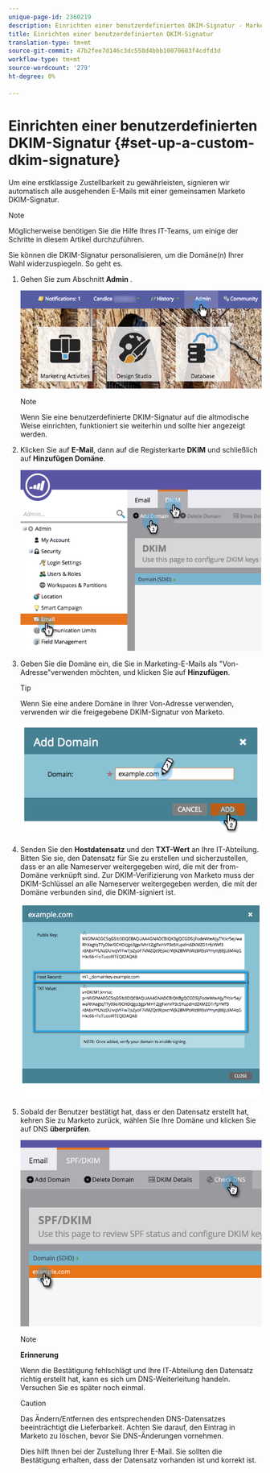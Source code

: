 ```yaml
---
unique-page-id: 2360219
description: Einrichten einer benutzerdefinierten DKIM-Signatur - Marketing Docs - Produktdokumentation
title: Einrichten einer benutzerdefinierten DKIM-Signatur
translation-type: tm+mt
source-git-commit: 47b2fee7d146c3dc558d4bbb10070683f4cdfd3d
workflow-type: tm+mt
source-wordcount: '279'
ht-degree: 0%

---
```



# Einrichten einer benutzerdefinierten DKIM-Signatur {#set-up-a-custom-dkim-signature}

Um eine erstklassige Zustellbarkeit zu gewährleisten, signieren wir automatisch alle ausgehenden E-Mails mit einer gemeinsamen Marketo DKIM-Signatur.

>[!NOTE]
>
>Möglicherweise benötigen Sie die Hilfe Ihres IT-Teams, um einige der Schritte in diesem Artikel durchzuführen.

Sie können die DKIM-Signatur personalisieren, um die Domäne(n) Ihrer Wahl widerzuspiegeln. So geht es.

1. Gehen Sie zum Abschnitt **Admin** .

   ![](assets/adminhand.png)

   >[!NOTE]
   >
   >
   >Wenn Sie eine benutzerdefinierte DKIM-Signatur auf die altmodische Weise einrichten, funktioniert sie weiterhin und sollte hier angezeigt werden.

1. Klicken Sie auf **E-Mail**, dann auf die Registerkarte **DKIM** und schließlich auf **Hinzufügen Domäne**.

   ![](assets/image2014-9-18-15-3a39-3a30.png)

1. Geben Sie die Domäne ein, die Sie in Marketing-E-Mails als &quot;Von-Adresse&quot;verwenden möchten, und klicken Sie auf **Hinzufügen**.

   >[!TIP]
   >
   >
   >Wenn Sie eine andere Domäne in Ihrer Von-Adresse verwenden, verwenden wir die freigegebene DKIM-Signatur von Marketo.

   ![](assets/image2014-9-18-15-3a40-3a28.png)

1. Senden Sie den **Hostdatensatz** und den **TXT-Wert** an Ihre IT-Abteilung. Bitten Sie sie, den Datensatz für Sie zu erstellen und sicherzustellen, dass er an alle Nameserver weitergegeben wird, die mit der from-Domäne verknüpft sind. Zur DKIM-Verifizierung von Marketo muss der DKIM-Schlüssel an alle Nameserver weitergegeben werden, die mit der Domäne verbunden sind, die DKIM-signiert ist.

   ![](assets/image2014-9-18-15-3a40-3a44.png)

1. Sobald der Benutzer bestätigt hat, dass er den Datensatz erstellt hat, kehren Sie zu Marketo zurück, wählen Sie Ihre Domäne und klicken Sie auf DNS **überprüfen**.

   ![](assets/check.png)

   >[!NOTE]
   >
   >**Erinnerung**
   >
   >Wenn die Bestätigung fehlschlägt und Ihre IT-Abteilung den Datensatz richtig erstellt hat, kann es sich um DNS-Weiterleitung handeln. Versuchen Sie es später noch einmal.

   >[!CAUTION]
   >
   >
   >Das Ändern/Entfernen des entsprechenden DNS-Datensatzes beeinträchtigt die Lieferbarkeit. Achten Sie darauf, den Eintrag in Marketo zu löschen, bevor Sie DNS-Änderungen vornehmen.

   Dies hilft Ihnen bei der Zustellung Ihrer E-Mail. Sie sollten die Bestätigung erhalten, dass der Datensatz vorhanden ist und korrekt ist.

